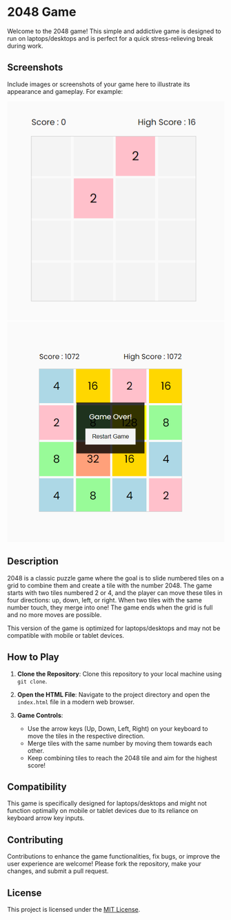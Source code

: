 
# 2048 Game

Welcome to the 2048 game! This simple and addictive game is designed to run on laptops/desktops and is perfect for a quick stress-relieving break during work.

## Screenshots

Include images or screenshots of your game here to illustrate its appearance and gameplay. For example:

![2048 Game Screenshot 1](2048-1.png)
![2048 Game Screenshot 2](2048-2.png)

## Description

2048 is a classic puzzle game where the goal is to slide numbered tiles on a grid to combine them and create a tile with the number 2048. The game starts with two tiles numbered 2 or 4, and the player can move these tiles in four directions: up, down, left, or right. When two tiles with the same number touch, they merge into one! The game ends when the grid is full and no more moves are possible.

This version of the game is optimized for laptops/desktops and may not be compatible with mobile or tablet devices.

## How to Play

1. **Clone the Repository**: Clone this repository to your local machine using `git clone`.

2. **Open the HTML File**: Navigate to the project directory and open the `index.html` file in a modern web browser.

3. **Game Controls**:
   - Use the arrow keys (Up, Down, Left, Right) on your keyboard to move the tiles in the respective direction.
   - Merge tiles with the same number by moving them towards each other.
   - Keep combining tiles to reach the 2048 tile and aim for the highest score!

## Compatibility

This game is specifically designed for laptops/desktops and might not function optimally on mobile or tablet devices due to its reliance on keyboard arrow key inputs.

## Contributing

Contributions to enhance the game functionalities, fix bugs, or improve the user experience are welcome! Please fork the repository, make your changes, and submit a pull request.

## License

This project is licensed under the [MIT License](LICENSE).
